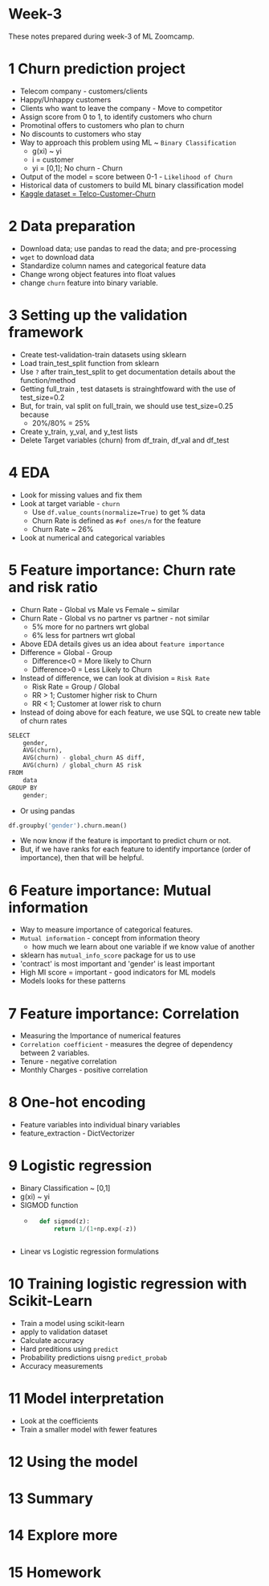 # Week-3
These notes prepared during week-3 of ML Zoomcamp. 


# 1 Churn prediction project
- Telecom company - customers/clients
- Happy/Unhappy customers 
- Clients who want to leave the company - Move to competitor
- Assign score from 0 to 1, to identify customers who churn
- Promotinal offers to customers who plan to churn 
- No discounts to customers who stay 
- Way to approach this problem using ML ~ `Binary Classification`
    - g(xi) ~ yi
    - i = customer
    - yi  = [0,1]; No churn - Churn
- Output of the model = score between 0-1 - `Likelihood of Churn`
- Historical data of customers to build ML binary classification model
- [Kaggle dataset = Telco-Customer-Churn](https://www.kaggle.com/c/customer-churn-prediction-2020)


# 2 Data preparation
- Download data; use pandas to read the data; and pre-processing 
- `wget` to download data
- Standardize column names and categorical feature data
- Change wrong object features into float values 
- change `churn` feature into binary variable.

# 3 Setting up the validation framework
- Create test-validation-train datasets using sklearn
- Load train_test_split function from sklearn 
- Use `?` after train_test_split to get documentation details about the function/method 
- Getting full_train , test datasets is strainghtfoward with the use of test_size=0.2
- But, for train, val split on full_train, we should use test_size=0.25 because 
    - 20%/80% = 25%
- Create y_train, y_val, and y_test lists
- Delete Target variables (churn) from df_train, df_val and df_test

# 4 EDA
- Look for missing values and fix them 
- Look at target variable - `churn`
    - Use `df.value_counts(normalize=True)` to get % data
    - Churn Rate is defined as `#of ones/n` for the feature
    - Churn Rate ~ 26%
- Look at numerical and categorical variables 

# 5 Feature importance: Churn rate and risk ratio
- Churn Rate - Global vs Male vs Female ~ similar 
- Churn Rate - Global vs no partner vs partner - not similar
    - 5% more for no partners wrt global
    - 6% less for partners wrt global  
- Above EDA details gives us an idea about `feature importance`
- Difference = Global - Group 
    - Difference<0 = More likely to Churn
    - Difference>0 = Less Likely to Churn 
- Instead of difference, we can look at division  = `Risk Rate`
    - Risk Rate = Group / Global 
    - RR > 1; Customer higher risk to Churn 
    - RR < 1; Customer at lower risk to churn
- Instead of doing above for each feature, we use SQL to create new table of churn rates
```py
SELECT 
    gender, 
    AVG(churn),
    AVG(churn) - global_churn AS diff,
    AVG(churn) / global_churn AS risk 
FROM 
    data
GROUP BY 
    gender;
```
- Or using pandas 
```py
df.groupby('gender').churn.mean()
```
- We now know if the feature is important to predict churn or not. 
- But, if we have ranks for each feature to identify importance (order of importance), then that will be helpful.


# 6 Feature importance: Mutual information
- Way to measure importance of categorical features. 
- `Mutual information` - concept from information theory
    - how much we learn about one variable if we know value of another
- sklearn has `mutual_info_score` package for us to use
- 'contract' is most important and 'gender' is least important
- High MI score = important - good indicators for ML models
- Models looks for these patterns 

# 7 Feature importance: Correlation
- Measuring the Importance of numerical features
- `Correlation coefficient` - measures the degree of dependency between 2 variables. 
- Tenure - negative correlation 
- Monthly Charges - positive correlation 

# 8 One-hot encoding
- Feature variables into individual binary variables 
- feature_extraction - DictVectorizer


# 9 Logistic regression
- Binary Classification ~ [0,1]
- g(xi) ~ yi
- SIGMOD function 
    - ```py
        def sigmod(z):
            return 1/(1+np.exp(-z))
    ``` 
- Linear vs Logistic regression formulations 

# 10 Training logistic regression with Scikit-Learn
- Train a model using scikit-learn
- apply to validation dataset
- Calculate accuracy 
- Hard preditions using `predict`
- Probability predictions uisng `predict_probab`
- Accuracy measurements

# 11 Model interpretation
- Look at the coefficients 
- Train a smaller model with fewer features 


# 12 Using the model

# 13 Summary

# 14 Explore more

# 15 Homework
